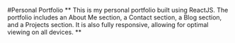 #Personal Portfolio 
** This is my personal portfolio built using ReactJS. The portfolio includes an About Me section, a Contact section, a Blog section, and a Projects section. It is also fully responsive, allowing for optimal viewing on all devices. **
